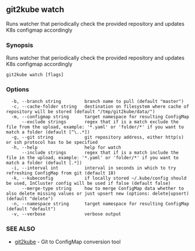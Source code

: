 ## git2kube watch

Runs watcher that periodically check the provided repository and updates K8s configmap accordingly

### Synopsis

Runs watcher that periodically check the provided repository and updates K8s configmap accordingly

```
git2kube watch [flags]
```

### Options

```
  -b, --branch string         branch name to pull (default "master")
  -c, --cache-folder string   destination on filesystem where cache of repository will be stored (default "/tmp/git2kube/data/")
  -m, --configmap string      target namespace for resulting ConfigMap
      --exclude strings       regex that if is a match exclude the file from the upload, example: '*.yaml' or 'folder/*' if you want to match a folder (default [^\..*])
  -g, --git string            git repository address, either http(s) or ssh protocol has to be specified
  -h, --help                  help for watch
      --include strings       regex that if is a match include the file in the upload, example: '*.yaml' or 'folder/*' if you want to match a folder (default [.*])
  -i, --interval int          interval in seconds in which to try refreshing ConfigMap from git (default 10)
  -k, --kubeconfig            if locally stored ~/.kube/config should be used, InCluster config will be used if false (default false)
      --merge-type string     how to merge ConfigMap data whether to also delete missing values or just upsert new (options: delete|upsert) (default "delete")
  -n, --namespace string      target namespace for resulting ConfigMap (default "default")
  -v, --verbose               verbose output
```

### SEE ALSO

* [git2kube](git2kube.md)	 - Git to ConfigMap conversion tool

